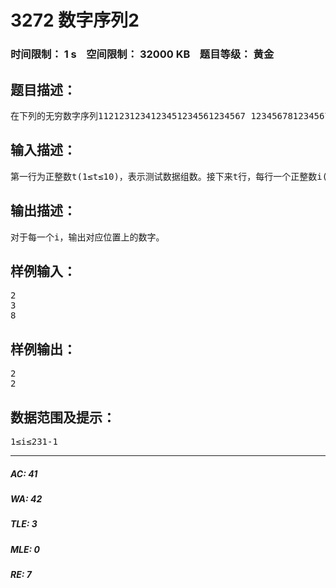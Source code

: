 # 3272 数字序列2   
### 时间限制： 1 s&nbsp;&nbsp;&nbsp;&nbsp;空间限制： 32000 KB&nbsp;&nbsp;&nbsp;&nbsp;题目等级： 黄金  
## 题目描述：  

<pre>
在下列的无穷数字序列1121231234123451234561234567 1234567812345678912345678910123456789101112345678910......中，查找第i个数字。
</pre>
  
  
## 输入描述：  

<pre>
第一行为正整数t(1≤t≤10)，表示测试数据组数。接下来t行，每行一个正整数i(1≤i≤231-1)。
</pre>
  
  
## 输出描述：  

<pre>
对于每一个i，输出对应位置上的数字。
</pre>
  
  
## 样例输入：  

<pre>
2
3
8
</pre>
  
  
## 样例输出：  

<pre>
2
2
</pre>
  
  
## 数据范围及提示：  

<pre>
1≤i≤231-1
</pre>
  
  
***  

##### AC: 41  
##### WA: 42  
##### TLE: 3  
##### MLE: 0  
##### RE: 7  
